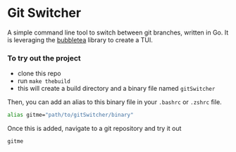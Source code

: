 # Git Switcher

A simple command line tool to switch between git branches, written in Go. It is leveraging the [bubbletea](https://github.com/charmbracelet/bubbletea) library to create a TUI.

### To try out the project

- clone this repo
- run `make thebuild`
- this will create a build directory and a binary file named `gitSwitcher`

Then, you can add an alias to this binary file in your `.bashrc` or `.zshrc` file.

```bash
alias gitme="path/to/gitSwitcher/binary"
```

Once this is added, navigate to a git repository and try it out

```
gitme
```
